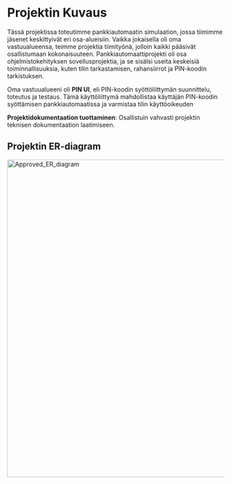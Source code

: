  # Projektin Kuvaus

Tässä projektissa toteutimme pankkiautomaatin simulaation, jossa tiimimme jäsenet keskittyivät eri osa-alueisiin. Vaikka jokaisella oli oma vastuualueensa, teimme projektia tiimityönä, jolloin kaikki pääsivät osallistumaan kokonaisuuteen. Pankkiautomaattiprojekti oli osa ohjelmistokehityksen sovellusprojektia, ja se sisälsi useita keskeisiä toiminnallisuuksia, kuten tilin tarkastamisen, rahansiirrot ja PIN-koodin tarkistuksen.

Oma vastuualueeni oli **PIN UI**, eli PIN-koodin syöttöliittymän suunnittelu, toteutus ja testaus. Tämä käyttöliittymä mahdollistaa käyttäjän PIN-koodin syöttämisen pankkiautomaatissa ja varmistaa tilin käyttöoikeuden

**Projektidokumentaation tuottaminen**: Osallistuin vahvasti projektin teknisen dokumentaation laatimiseen.


## Projektin ER-diagram
<img width="735" alt="Approved_ER_diagram" src="https://github.com/user-attachments/assets/9ca591f9-4056-4c74-8e88-8bd788d2c04d" />
